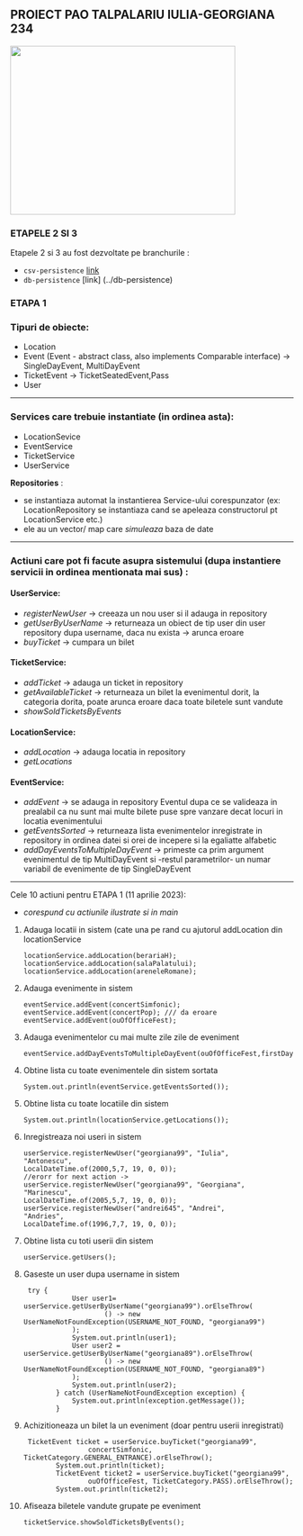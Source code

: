 ## PROIECT PAO TALPALARIU IULIA-GEORGIANA 234
<img src="https://media1.giphy.com/media/v1.Y2lkPTc5MGI3NjExYjk1NGZmZDRlNTVlMWY5OTI3NzAxMmYxMGZhOTljNmJlMzVjNWNmYiZjdD1n/8GjxwxtZWS29xlJnUH/giphy.gif" width="400" height="300" />

### ETAPELE 2 SI 3
Etapele 2 si 3 au fost dezvoltate pe branchurile :
- ```csv-persistence``` [link](../csv-persistence) 
-  ```db-persistence``` [link] (../db-persistence)

### ETAPA 1

### Tipuri de obiecte: 
 - Location
 - Event (Event - abstract class, also implements Comparable interface) -> SingleDayEvent, MultiDayEvent
 - TicketEvent -> TicketSeatedEvent,Pass
 - User
 ____

### Services care trebuie instantiate (in ordinea asta):
  - LocationSevice
  - EventService 
  - TicketService 
  - UserService 

 **Repositories** :
 - se instantiaza automat la instantierea Service-ului corespunzator (ex: LocationRepository se instantiaza cand se apeleaza constructorul pt LocationService etc.)
 - ele au un vector/ map care *simuleaza* baza de date
___

### Actiuni care pot fi facute asupra sistemului (dupa instantiere servicii in ordinea mentionata mai sus) :
 #### UserService:
 - *registerNewUser* -> creeaza un nou user si il adauga in repository
 - *getUserByUserName* -> returneaza un obiect de tip user din user repository dupa username, daca nu exista -> arunca eroare
 - *buyTicket* -> cumpara un bilet 

 #### TicketService:
 - *addTicket* -> adauga un ticket in repository
 - *getAvailableTicket* -> returneaza un bilet la evenimentul dorit, la categoria dorita, poate arunca eroare daca toate biletele sunt vandute
 - *showSoldTicketsByEvents*
 #### LocationService:
  - *addLocation* -> adauga locatia in repository
  - *getLocations*

 #### EventService:
  - *addEvent* -> se adauga in repository Eventul dupa ce se valideaza in prealabil ca nu sunt mai multe bilete puse spre vanzare decat locuri in locatia evenimentului
  - *getEventsSorted* -> returneaza lista evenimentelor inregistrate in repository in ordinea datei si orei de incepere si la egaliatte alfabetic
  - *addDayEventsToMultipleDayEvent* -> primeste ca prim argument evenimentul de tip MultiDayEvent si -restul parametrilor- un numar variabil de evenimente de tip SingleDayEvent
___

Cele 10 actiuni pentru ETAPA 1 (11 aprilie 2023):

- *corespund cu actiunile ilustrate si in main*

1. Adauga locatii in sistem (cate una pe rand cu ajutorul addLocation din locationService
    ``` 
    locationService.addLocation(berariaH);
    locationService.addLocation(salaPalatului);
    locationService.addLocation(areneleRomane);
    ```

2. Adauga evenimente in sistem
    ```
    eventService.addEvent(concertSimfonic);
    eventService.addEvent(concertPop); /// da eroare
    eventService.addEvent(ouOfOfficeFest);
    ```
3. Adauga evenimentelor cu mai multe zile zile de eveniment
    ````    
    eventService.addDayEventsToMultipleDayEvent(ouOfOfficeFest,firstDayFest,secondDayFest);
    ````
4. Obtine lista cu toate evenimentele din sistem sortata
    ```        
    System.out.println(eventService.getEventsSorted());
    ```

5. Obtine lista cu toate locatiile din sistem
    ``` 
    System.out.println(locationService.getLocations());
    ```

6. Inregistreaza noi useri in sistem
    ```
    userService.registerNewUser("georgiana99", "Iulia",
    "Antonescu",
    LocalDateTime.of(2000,5,7, 19, 0, 0));
    //erorr for next action ->
    userService.registerNewUser("georgiana99", "Georgiana",
    "Marinescu",
    LocalDateTime.of(2005,5,7, 19, 0, 0));
    userService.registerNewUser("andrei645", "Andrei",
    "Andries",
    LocalDateTime.of(1996,7,7, 19, 0, 0));
    ```
7. Obtine lista cu toti userii din sistem
    ```
    userService.getUsers();
    ```
8. Gaseste un user dupa username in sistem
    ```
     try {
                User user1= userService.getUserByUserName("georgiana99").orElseThrow(
                        () -> new UserNameNotFoundException(USERNAME_NOT_FOUND, "georgiana99")
                );
                System.out.println(user1);
                User user2 = userService.getUserByUserName("georgiana89").orElseThrow(
                        () -> new UserNameNotFoundException(USERNAME_NOT_FOUND, "georgiana89")
                );
                System.out.println(user2);
            } catch (UserNameNotFoundException exception) {
                System.out.println(exception.getMessage());
            }
    ```
9. Achizitioneaza un bilet la un eveniment (doar pentru userii inregistrati)
    ```
     TicketEvent ticket = userService.buyTicket("georgiana99",
                    concertSimfonic, TicketCategory.GENERAL_ENTRANCE).orElseThrow();
            System.out.println(ticket);
            TicketEvent ticket2 = userService.buyTicket("georgiana99",
                    ouOfOfficeFest, TicketCategory.PASS).orElseThrow();
            System.out.println(ticket2);
    ```
10. Afiseaza biletele vandute grupate pe eveniment
    ```
    ticketService.showSoldTicketsByEvents();
    ```



